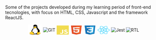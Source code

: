Some of the projects developed during my learning period of front-end tecnologies, with focus on HTML, CSS, Javascript and the framework ReactJS.

<div align="center">
  <img align="center" alt="linux" height="35" width="45" src="https://raw.githubusercontent.com/devicons/devicon/master/icons/linux/linux-original.svg" style="max-width: 100%;">
  <img align="center" alt="GIT" height="35" width="45" src="https://camo.githubusercontent.com/bc60041f5ea7b022c6419b73a15aaac12a2ede682867ec0d3e3c9ec374dce54b/68747470733a2f2f696d672e69636f6e73382e636f6d2f636f6c6f722f34382f3030303030302f6769742e706e67" data-canonical-src="https://img.icons8.com/color/48/000000/git.png" style="max-width: 100%;">
  <img align="center" alt="s" height="30" width="40" src="https://raw.githubusercontent.com/devicons/devicon/master/icons/javascript/javascript-plain.svg" style="max-width: 100%;">
  <img align="center" alt="HTML" height="30" width="40" src="https://raw.githubusercontent.com/devicons/devicon/master/icons/html5/html5-original.svg" style="max-width: 100%;">
  <img align="center" alt="CSS" height="30" width="40" src="https://raw.githubusercontent.com/devicons/devicon/master/icons/css3/css3-original.svg" style="max-width: 100%;">
<img align="center" alt="React" height="30" width="40" src="https://raw.githubusercontent.com/devicons/devicon/master/icons/react/react-original.svg" style="max-width: 100%;">
  <img align="center" alt="Jest" height="30" width="35" src="https://camo.githubusercontent.com/ae61b0ddad90a6f9be866adec7dbca2dcca1819e3204f07916d6f34ae058b4c9/68747470733a2f2f7777772e6c6561726e73746f7279626f6f6b2e636f6d2f696e74726f2d746f2d73746f7279626f6f6b2f6c6f676f2d6a6573742e706e67" data-canonical-src="https://www.learnstorybook.com/intro-to-storybook/logo-jest.png" style="max-width: 100%;">
  <img align="center" alt="RTL" height="35" width="40" src="https://avatars.githubusercontent.com/u/49996085?s=200&amp;v=4" style="max-width: 100%;">
</div>

